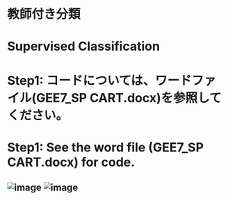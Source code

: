 # 教師付き分類
# Supervised Classification
# Step1: コードについては、ワードファイル(GEE7_SP CART.docx)を参照してください。
# Step1: See the word file (GEE7_SP CART.docx) for code.
![image](https://user-images.githubusercontent.com/87138262/160058327-f75690e5-ad51-421c-a033-8ccff59d1057.png)
![image](https://user-images.githubusercontent.com/87138262/160058348-a8689178-6436-4be1-905a-98499c53adb7.png)
---
